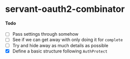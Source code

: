 # servant-oauth2-combinator

#### Todo

- [ ] Pass settings through somehow
- [ ] See if we can get away with only doing it for `complete`
- [ ] Try and hide away as much details as possible
- [x] Define a basic structure following `AuthProtect`
